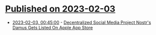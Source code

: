 # [Published on 2023-02-03](index.md)

* [2023-02-03, 00:45:00](https://tech.slashdot.org/story/23/02/02/2224203/decentralized-social-media-project-nostrs-damus-gets-listed-on-apple-app-store?utm_source=rss1.0mainlinkanon&utm_medium=feed) - [Decentralized Social Media Project Nostr's Damus Gets Listed On Apple App Store](https://tech.slashdot.org/story/23/02/02/2224203/decentralized-social-media-project-nostrs-damus-gets-listed-on-apple-app-store?utm_source=rss1.0mainlinkanon&utm_medium=feed)
